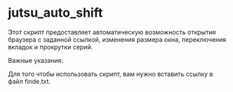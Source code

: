 # jutsu_auto_shift

Этот скрипт предоставляет автоматическую возможность открытия браузера с заданной ссылкой, изменения размера окна, переключения вкладок и прокрутки серий.

Важные указания:

Для того чтобы использовать скрипт, вам нужно вставить ссылку в файл finde.txt.
